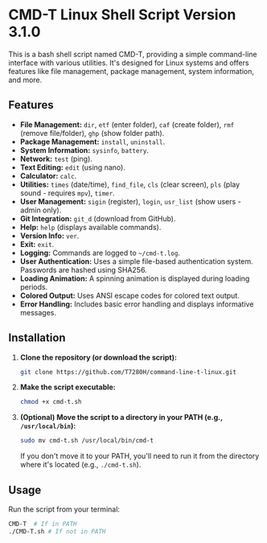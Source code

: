 # CMD-T Linux Shell Script Version 3.1.0

This is a bash shell script named CMD-T, providing a simple command-line interface with various utilities.  It's designed for Linux systems and offers features like file management, package management, system information, and more.

## Features

* **File Management:** `dir`, `etf` (enter folder), `caf` (create folder), `rmf` (remove file/folder), `ghp` (show folder path).
* **Package Management:** `install`, `uninstall`.
* **System Information:** `sysinfo`, `battery`.
* **Network:** `test` (ping).
* **Text Editing:** `edit` (using nano).
* **Calculator:** `calc`.
* **Utilities:** `times` (date/time), `find_file`, `cls` (clear screen), `pls` (play sound - requires `mpv`), `timer`.
* **User Management:** `sigin` (register), `login`, `usr_list` (show users - admin only).
* **Git Integration:** `git_d` (download from GitHub).
* **Help:** `help` (displays available commands).
* **Version Info:** `ver`.
* **Exit:** `exit`.
* **Logging:** Commands are logged to `~/cmd-t.log`.
* **User Authentication:**  Uses a simple file-based authentication system. Passwords are hashed using SHA256.
* **Loading Animation:** A spinning animation is displayed during loading periods.
* **Colored Output:** Uses ANSI escape codes for colored text output.
* **Error Handling:** Includes basic error handling and displays informative messages.

## Installation

1.  **Clone the repository (or download the script):**

    ```bash
    git clone https://github.com/T7280H/command-line-t-linux.git

2.  **Make the script executable:**

    ```bash
    chmod +x cmd-t.sh
    ```

3.  **(Optional) Move the script to a directory in your PATH (e.g., `/usr/local/bin`):**

    ```bash
    sudo mv cmd-t.sh /usr/local/bin/cmd-t
    ```

    If you don't move it to your PATH, you'll need to run it from the directory where it's located (e.g., `./cmd-t.sh`).

## Usage

Run the script from your terminal:

```bash
CMD-T  # If in PATH
./CMD-T.sh # If not in PATH
